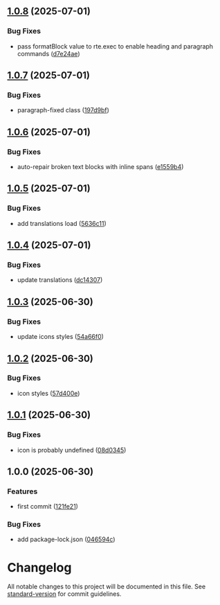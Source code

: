 ## [1.0.8](https://github.com/steeven-th/grapesjs-rte-toolbar-extensions/compare/v1.0.7...v1.0.8) (2025-07-01)

### Bug Fixes

* pass formatBlock value to rte.exec to enable heading and paragraph commands ([d7e24ae](https://github.com/steeven-th/grapesjs-rte-toolbar-extensions/commit/d7e24ae9b124a2aaf8d4e1974f070f31863965fe))

## [1.0.7](https://github.com/steeven-th/grapesjs-rte-toolbar-extensions/compare/v1.0.6...v1.0.7) (2025-07-01)

### Bug Fixes

* paragraph-fixed class ([197d9bf](https://github.com/steeven-th/grapesjs-rte-toolbar-extensions/commit/197d9bf6a7a84f64eeaf633edcef6d3eb8988535))

## [1.0.6](https://github.com/steeven-th/grapesjs-rte-toolbar-extensions/compare/v1.0.5...v1.0.6) (2025-07-01)

### Bug Fixes

* auto-repair broken text blocks with inline spans ([e1559b4](https://github.com/steeven-th/grapesjs-rte-toolbar-extensions/commit/e1559b44b2820553362c4adb8d8d6f77ab24d107))

## [1.0.5](https://github.com/steeven-th/grapesjs-rte-toolbar-extensions/compare/v1.0.4...v1.0.5) (2025-07-01)

### Bug Fixes

* add translations load ([5636c11](https://github.com/steeven-th/grapesjs-rte-toolbar-extensions/commit/5636c113a012af54d0ced7a441fd83b026ec8cc0))

## [1.0.4](https://github.com/steeven-th/grapesjs-rte-toolbar-extensions/compare/v1.0.3...v1.0.4) (2025-07-01)

### Bug Fixes

* update translations ([dc14307](https://github.com/steeven-th/grapesjs-rte-toolbar-extensions/commit/dc1430728e9c303cb8577ee689810314b173facf))

## [1.0.3](https://github.com/steeven-th/grapesjs-rte-toolbar-extensions/compare/v1.0.2...v1.0.3) (2025-06-30)

### Bug Fixes

* update icons styles ([54a66f0](https://github.com/steeven-th/grapesjs-rte-toolbar-extensions/commit/54a66f011ace43d210ee117eba1bf76ae095d6f1))

## [1.0.2](https://github.com/steeven-th/grapesjs-rte-toolbar-extensions/compare/v1.0.1...v1.0.2) (2025-06-30)

### Bug Fixes

* icon styles ([57d400e](https://github.com/steeven-th/grapesjs-rte-toolbar-extensions/commit/57d400eaa62db717c8a67bbf4ba4e640f45d5786))

## [1.0.1](https://github.com/steeven-th/grapesjs-rte-toolbar-extensions/compare/v1.0.0...v1.0.1) (2025-06-30)

### Bug Fixes

* icon is probably undefined ([08d0345](https://github.com/steeven-th/grapesjs-rte-toolbar-extensions/commit/08d0345669dd5d47080ab99dca1a971702907dc9))

## 1.0.0 (2025-06-30)

### Features

* first commit ([121fe21](https://github.com/steeven-th/grapesjs-rte-toolbar-extensions/commit/121fe213afaa66d3b9c52c295e47e566f53e3ada))

### Bug Fixes

* add package-lock.json ([046594c](https://github.com/steeven-th/grapesjs-rte-toolbar-extensions/commit/046594c0362298787624b5907bd0ef5ff6ded30e))

# Changelog

All notable changes to this project will be documented in this file. See [standard-version](https://github.com/conventional-changelog/standard-version) for commit guidelines.
